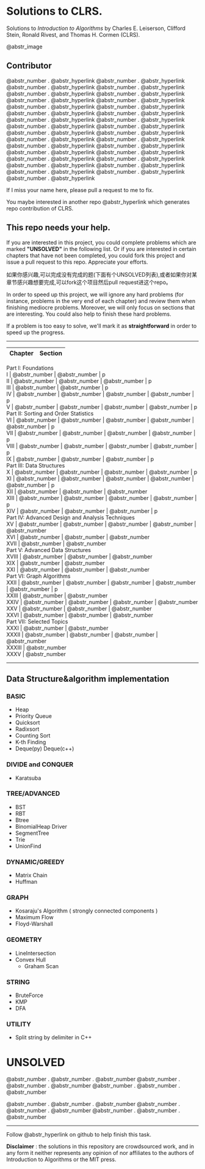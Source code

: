 # Solutions to CLRS.

Solutions to _Introduction to Algorithms_ by Charles E. Leiserson, Clifford Stein, Ronald Rivest, and Thomas H. Cormen (CLRS).

@abstr_image 

## Contributor

@abstr_number . @abstr_hyperlink @abstr_number . @abstr_hyperlink @abstr_number . @abstr_hyperlink @abstr_number . @abstr_hyperlink @abstr_number . @abstr_hyperlink @abstr_number . @abstr_hyperlink @abstr_number . @abstr_hyperlink @abstr_number . @abstr_hyperlink @abstr_number . @abstr_hyperlink @abstr_number . @abstr_hyperlink @abstr_number . @abstr_hyperlink @abstr_number . @abstr_hyperlink @abstr_number . @abstr_hyperlink @abstr_number . @abstr_hyperlink @abstr_number . @abstr_hyperlink @abstr_number . @abstr_hyperlink @abstr_number . @abstr_hyperlink @abstr_number . @abstr_hyperlink @abstr_number . @abstr_hyperlink @abstr_number . @abstr_hyperlink @abstr_number . @abstr_hyperlink @abstr_number . @abstr_hyperlink @abstr_number . @abstr_hyperlink @abstr_number . @abstr_hyperlink @abstr_number . @abstr_hyperlink @abstr_number . @abstr_hyperlink @abstr_number . @abstr_hyperlink @abstr_number . @abstr_hyperlink @abstr_number . @abstr_hyperlink @abstr_number . @abstr_hyperlink @abstr_number . @abstr_hyperlink 

If I miss your name here, please pull a request to me to fix.

You maybe interested in another repo @abstr_hyperlink which generates repo contribution of CLRS.

## This repo needs your help.

If you are interested in this project, you could complete problems which are marked **"UNSOLVED"** in the following list. Or if you are interested in certain chapters that have not been completed, you could fork this project and issue a pull request to this repo. Appreciate your efforts.

如果你感兴趣,可以完成没有完成的题(下面有个UNSOLVED列表),或者如果你对某章节感兴趣想要完成,可以fork这个项目然后pull request进这个repo。

In order to speed up this project, we will ignore any hard problems (for instance, problems in the very end of each chapter) and review them when finishing mediocre problems. Moreover, we will only focus on sections that are interesting. You could also help to finish these hard problems.

If a problem is too easy to solve, we'll mark it as **straightforward** in order to speed up the progress.

* * *

Chapter | Section  
---|---  
Part I: Foundations  
I |  @abstr_number  |  @abstr_number  | p  
II |  @abstr_number  |  @abstr_number  |  @abstr_number  | p  
III |  @abstr_number  |  @abstr_number  | p  
IV |  @abstr_number  |  @abstr_number  |  @abstr_number  |  @abstr_number  | p  
V |  @abstr_number  |  @abstr_number  |  @abstr_number  |  @abstr_number  | p  
Part II: Sorting and Order Statistics  
VI |  @abstr_number  |  @abstr_number  |  @abstr_number  |  @abstr_number  |  @abstr_number  | p  
VII |  @abstr_number  |  @abstr_number  |  @abstr_number  |  @abstr_number  | p  
VIII |  @abstr_number  |  @abstr_number  |  @abstr_number  |  @abstr_number  | p  
IX |  @abstr_number  |  @abstr_number  |  @abstr_number  | p  
Part III: Data Structures  
X |  @abstr_number  |  @abstr_number  |  @abstr_number  |  @abstr_number  | p  
XI |  @abstr_number  |  @abstr_number  |  @abstr_number  |  @abstr_number  |  @abstr_number  | p  
XII |  @abstr_number  |  @abstr_number  |  @abstr_number   
XIII |  @abstr_number  |  @abstr_number  |  @abstr_number  |  @abstr_number  | p  
XIV |  @abstr_number  |  @abstr_number  |  @abstr_number  | p  
Part IV: Advanced Design and Analysis Techniques  
XV |  @abstr_number  |  @abstr_number  |  @abstr_number  |  @abstr_number  |  @abstr_number   
XVI |  @abstr_number  |  @abstr_number  |  @abstr_number   
XVII |  @abstr_number  |  @abstr_number   
Part V: Advanced Data Structures  
XVIII |  @abstr_number  |  @abstr_number  |  @abstr_number   
XIX |  @abstr_number  |  @abstr_number   
XXI |  @abstr_number  |  @abstr_number  |  @abstr_number   
Part VI: Graph Algorithms  
XXII |  @abstr_number  |  @abstr_number  |  @abstr_number  |  @abstr_number  |  @abstr_number  | p  
XXIII |  @abstr_number  |  @abstr_number   
XXIV |  @abstr_number  |  @abstr_number  |  @abstr_number  |  @abstr_number   
XXV |  @abstr_number  |  @abstr_number  |  @abstr_number   
XXVI |  @abstr_number  |  @abstr_number  |  @abstr_number   
Part VII: Selected Topics  
XXXI |  @abstr_number  |  @abstr_number   
XXXII |  @abstr_number  |  @abstr_number  |  @abstr_number  |  @abstr_number   
XXXIII |  @abstr_number   
XXXV |  @abstr_number   
  
* * *

## Data Structure&algorithm implementation

### BASIC

  * Heap
  * Priority Queue
  * Quicksort
  * Radixsort
  * Counting Sort
  * K-th Finding
  * Deque(py) Deque(c++)



### DIVIDE and CONQUER

  * Karatsuba



### TREE/ADVANCED

  * BST
  * RBT
  * Btree
  * BinomialHeap Driver
  * SegmentTree
  * Trie
  * UnionFind



### DYNAMIC/GREEDY

  * Matrix Chain
  * Huffman



### GRAPH

  * Kosaraju's Algorithm ( strongly connected components )
  * Maximum Flow
  * Floyd-Warshall



### GEOMETRY

  * LineIntersection
  * Convex Hull 
    * Graham Scan



### STRING

  * BruteForce
  * KMP
  * DFA



### UTILITY

  * Split string by delimiter in C++



# UNSOLVED

@abstr_number . @abstr_number . @abstr_number @abstr_number . @abstr_number . @abstr_number @abstr_number . @abstr_number . @abstr_number 

@abstr_number . @abstr_number . @abstr_number @abstr_number . @abstr_number . @abstr_number @abstr_number . @abstr_number . @abstr_number 

* * *

Follow @abstr_hyperlink on github to help finish this task.

**Disclaimer** : the solutions in this repository are crowdsourced work, and in any form it neither represents any opinion of nor affiliates to the authors of Introduction to Algorithms or the MIT press.
